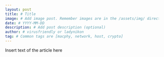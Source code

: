 ```yaml
---
layout: post
title: # Title
image: # Add image post. Remember images are in the /assets/img/ directory (optional, but encouraged)
date: # YYYY-MM-DD
description: # Add post description (optional)
author: # virusfriendly or ladynikon
tag: # Common tags are [macphy, network, host, crypto]
---
```

Insert text of the article here
